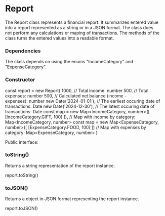 # Report

The Report class represents a financial report. It summarizes entered value into a report represented as a string or in a JSON format. The class does not perform any calculations or maping of transactions. The methods of the class turns the entered values into a readable format.

### Dependencies
The class depends on using the enums "IncomeCategory" and "ExpenseCategory".

### Constructor

const report = new Report(
  1000, // Total income: number
  500, // Total expenses: number
  500, // Calculated net balance (income - expenses): number
  new Date('2024-01-01'), // The earliest occuring date of transactions: Date
  new Date('2024-12-30'), // The latest occuring date of transactions: Date
  const map = new Map<IncomeCategory, number>([
    [IncomeCategory.GIFT, 100]
  ]), // Map with income by category: Map<IncomeCategory, number>
  const map = new Map<ExpenseCategory, number>([
    [ExpenseCategory.FOOD, 100]
  ]) // Map with expenses by category: Map<ExpenseCategory, number>
)

Public interface:

### toString()
Returns a string representation of the report instance.

report.toString()

### toJSON()
Returns a object in JSON format representing the report instance.

report.toJSON()


